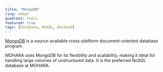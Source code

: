```yaml
---
title: "MongoDB"
ring: adopt
quadrant: tools
featured: true
tags: [Database, NoSQL, Backend]
---
```


[MongoDB](https://www.mongodb.com/) is a source-available cross-platform document-oriented database program.

MOHARA uses MongoDB for its flexibility and scalability, making it ideal for handling large volumes of unstructured data. It is the preferred NoSQL database at MOHARA.
